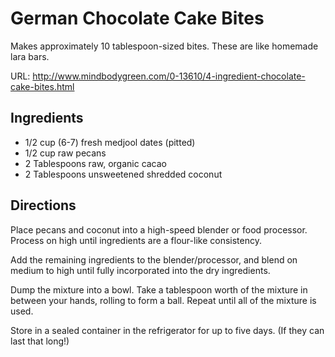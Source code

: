 # German Chocolate Cake Bites

Makes approximately 10 tablespoon-sized bites.  These are like homemade lara bars.

URL: http://www.mindbodygreen.com/0-13610/4-ingredient-chocolate-cake-bites.html

## Ingredients

- 1/2 cup (6-7) fresh medjool dates (pitted)
- 1/2 cup raw pecans
- 2 Tablespoons raw, organic cacao
- 2 Tablespoons unsweetened shredded coconut

## Directions

Place pecans and coconut into a high-speed blender or food processor. Process on high until ingredients are a flour-like consistency.

Add the remaining ingredients to the blender/processor, and blend on medium to high until fully incorporated into the dry ingredients.

Dump the mixture into a bowl. Take a tablespoon worth of the mixture in between your hands, rolling to form a ball. Repeat until all of the mixture is used.

Store in a sealed container in the refrigerator for up to five days. (If they can last that long!)


